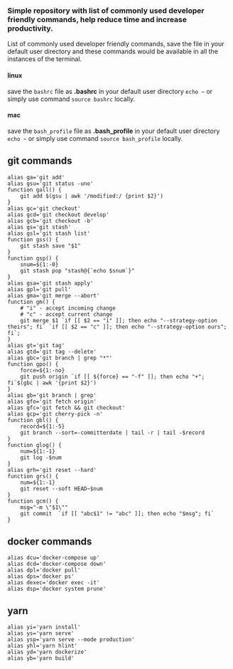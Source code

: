 
### Simple repository with list of commonly used developer friendly commands, help reduce time and increase productivity.

List of commonly used developer friendly commands, save the file in your default user directory and these commands would be available in all the instances of the terminal.

#### linux
save the `bashrc` file as **.bashrc** in your default user directory `echo ~` or simply use command `source bashrc` locally.

#### mac
save the `bash_profile` file as **.bash_profile** in your default user directory `echo ~` or simply use command `source bash_profile` locally.

## git commands
```shell
alias ga='git add'
alias gsu='git status -uno'
function gall() {
	git add $(gsu | awk '/modified:/ {print $2}')
}
alias gc='git checkout'
alias gcd='git checkout develop'
alias gcb='git checkout -b'
alias gs='git stash'
alias gsl='git stash list'
function gss() {
	git stash save "$1"
}
function gsp() {
	snum=${1:-0}
	git stash pop "stash@{`echo $snum`}"
}
alias gsa='git stash apply'
alias gpl='git pull'
alias gma='git merge --abort'
function gm() {
	# "i" - accept incoming change
	# "c" - accept current change
	git merge $1 `if [[ $2 == "i" ]]; then echo "--strategy-option theirs"; fi` `if [[ $2 == "c" ]]; then echo "--strategy-option ours"; fi`;
}
alias gt='git tag'
alias gtd='git tag --delete'
alias gbc='git branch | grep "*"'
function gpo() {
	force=${1:-no}
	git push origin `if [[ ${force} == "-f" ]]; then echo "+";  fi`$(gbc | awk '{print $2}')
}
alias gb='git branch | grep'
alias gfo='git fetch origin'
alias gfc='git fetch && git checkout'
alias gcp='git cherry-pick -n'
function gbl() {
	record=${1:-5}
	git branch --sort=-committerdate | tail -r | tail -$record
}
function glog() {
	num=${1:-1}
	git log -$num
}
alias grh='git reset --hard'
function grs() {
	num=${1:-1}
	git reset --soft HEAD~$num
}
function gcm() {
	msg="-m \"$1\""
	git commit  `if [[ "abc$1" != "abc" ]]; then echo "$msg"; fi`
}
```

## docker commands
```shell
alias dcu='docker-compose up'
alias dcd='docker-compose down'
alias dpl='docker pull'
alias dps='docker ps'
alias dexec='docker exec -it'
alias dsp='docker system prune'
```

## yarn
```shell
alias yi='yarn install'
alias ys='yarn serve'
alias ysp='yarn serve --mode production'
alias yhl='yarn hlint'
alias yd='yarn dockerize'
alias yb='yarn build'
```
